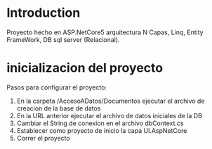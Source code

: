 # Introduction 
Proyecto hecho en ASP.NetCore5 arquitectura N Capas, Linq, Entity FrameWork, DB sql server (Relacional). 

# inicializacion del proyecto
Pasos para configurar el proyecto:
1.	En la carpeta /AccesoADatos/Documentos ejecutar el archivo de creacion de la base de datos
2.	En la URL anterior ejecutar el archivo de datos iniciales de la DB
3.	Cambiar el String de conexion en el archivo dbContext.cs
4.	Establecer como proyecto de inicio la capa UI.AspNetCore
5.  Correr el proyecto
